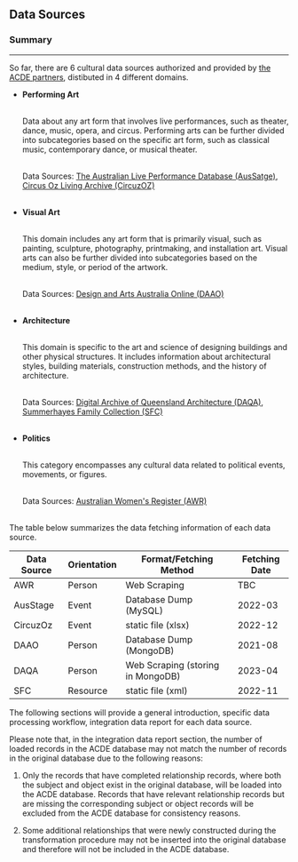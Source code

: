 ## Data Sources

### Summary
---
So far, there are 6 cultural data sources authorized and provided by [the ACDE partners](https://www.acd-engine.org/partners), distibuted in 4 different domains.

- **Performing Art**
  <br><br>

  Data about any art form that involves live performances, such as theater, dance, music, opera, and circus. Performing arts can be further divided into subcategories based on the specific art form, such as classical music, contemporary dance, or musical theater. 
  <br><br>

  Data Sources: [The Australian Live Performance Database (AusSatge)](https://www.ausstage.edu.au/pages/browse/), [Circus Oz Living Archive (CircuzOZ)](https://circusozlivingarchive.com/)
  <br><br>

- **Visual Art**
  <br><br>
 
  This domain includes any art form that is primarily visual, such as painting, sculpture, photography, printmaking, and installation art. Visual arts can also be further divided into subcategories based on the medium, style, or period of the artwork. 
  <br><br>
 
  Data Sources: [Design and Arts Australia Online (DAAO)](https://www.daao.org.au/)
  <br><br>

- **Architecture**
  <br><br>
  
  This domain is specific to the art and science of designing buildings and other physical structures. It includes information about architectural styles, building materials, construction methods, and the history of architecture. 
  <br><br>
  
  Data Sources: [Digital Archive of Queensland Architecture (DAQA)](https://qldarch.net/), [Summerhayes Family Collection (SFC)](https://catalogue.curtin.edu.au/discovery/collectionDiscovery?vid=61CUR_INST:CUR_SPECIAL_COLLECTIONS&collectionId=81190473680001951)
  <br><br>

- **Politics**
  <br><br>
  
  This category encompasses any cultural data related to political events, movements, or figures. 
  <br><br>
  
  Data Sources: [Australian Women's Register (AWR)](https://www.womenaustralia.info/)
<br><br>

The table below summarizes the data fetching information of each data source.

| Data Source | Orientation | Format/Fetching Method            | Fetching Date |
| ----------- | ----------- | --------------------------------- | ------------- |
| AWR         | Person      | Web Scraping                      | TBC           |
| AusStage    | Event       | Database Dump (MySQL)             | 2022-03       |
| CircuzOz    | Event       | static file (xlsx)                | 2022-12       |
| DAAO        | Person      | Database Dump (MongoDB)           | 2021-08       |
| DAQA        | Person      | Web Scraping (storing in MongoDB) | 2023-04       |
| SFC         | Resource    | static file (xml)                 | 2022-11       |

The following sections will provide a general introduction, specific data processing workflow, integration data report for each data source.

Please note that, in the integration data report section, the number of loaded records in the ACDE database may not match the number of records in the original database due to the following reasons:

1. Only the records that have completed relationship records, where both the subject and object exist in the original database, will be loaded into the ACDE database. Records that have relevant relationship records but are missing the corresponding subject or object records will be excluded from the ACDE database for consistency reasons.

2. Some additional relationships that were newly constructed during the transformation procedure may not be inserted into the original database and therefore will not be included in the ACDE database.